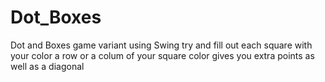 # Dot_Boxes
Dot and Boxes game variant using Swing try and fill out each square with your color a row or a colum of your square color gives you extra points as well as a diagonal
